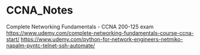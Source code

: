 # CCNA_Notes

Complete Networking Fundamentals - CCNA 200-125 exam     
https://www.udemy.com/complete-networking-fundamentals-course-ccna-start/
https://www.udemy.com/python-for-network-engineers-netmiko-napalm-pyntc-telnet-ssh-automate/

